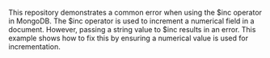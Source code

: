 This repository demonstrates a common error when using the $inc operator in MongoDB. The $inc operator is used to increment a numerical field in a document.  However, passing a string value to $inc results in an error. This example shows how to fix this by ensuring a numerical value is used for incrementation.